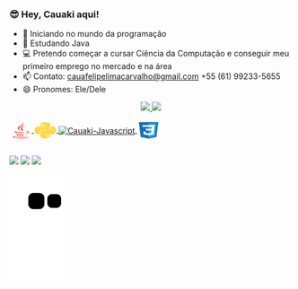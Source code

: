 ### 😎 Hey, Cauaki aqui!

- 🔭 Iniciando no mundo da programação
- 🌱 Estudando Java
- 💻 Pretendo começar a cursar Ciência da Computação e conseguir meu primeiro emprego no mercado e na área
- 📫 Contato: cauafelipelimacarvalho@gmail.com    +55 (61) 99233-5655
- 😄 Pronomes: Ele/Dele

<div align="center">
  <a href="https://github.com/Cauaki">
  <img height="140em" src="https://github-readme-stats.vercel.app/api?username=Cauaki&show_icons=true&theme=github_dark&include_all_commits=true&count_private=true"/>
  <img height="140em" src="https://github-readme-stats.vercel.app/api/top-langs/?username=Cauaki&layout=compact&langs_count=7&theme=github_dark"/>
    </div>

<div style="display: inline_block"><br>
  <img align="center" alt="Cauaki-Java" height="30" width="40" src="https://raw.githubusercontent.com/devicons/devicon/master/icons/java/java-plain.svg">
  <img align="center" alt="Cauaki-Python" height="30" width="40" src="https://raw.githubusercontent.com/devicons/devicon/master/icons/python/python-plain.svg">
  <img align="center" alt="Cauaki-Javascript" height="30" width="40" src="https://cdn.jsdelivr.net/gh/devicons/devicon/icons/javascript/javascript-original.svg" />         
  <img align="center" alt="Cauaki-CSS" height="30" width="40" src="https://raw.githubusercontent.com/devicons/devicon/master/icons/css3/css3-original.svg">
</div>

##

<div> 
    <a href = "mailto:cauafelipelimacarvalho@gmail.com"><img src="https://img.shields.io/badge/-Gmail-%23333?style=for-the-badge&logo=gmail&logoColor=white" target="_blank"></a>
    <a href="https://www.linkedin.com/in/cau%C3%A3-carvalho-b0856a245/" target="_blank"><img src="https://img.shields.io/badge/-LinkedIn-%230077B5?style=for-the-badge&logo=linkedin&logoColor=white" target="_blank"></a> 
  <a href="https://www.instagram.com/cauaki/" target="_blank"><img src="https://img.shields.io/badge/-Instagram-%23E4405F?style=for-the-badge&logo=instagram&logoColor=white"></a>
 
  ![Snake animation](https://github.com/Cauaki/Cauaki/blob/output/github-contribution-grid-snake.svg)
 
</div>
 
